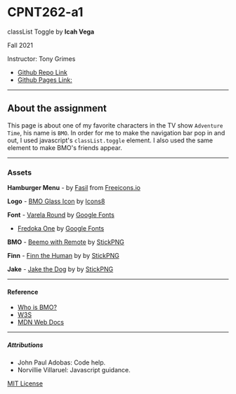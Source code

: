 # CPNT262-a1
classList Toggle by **Icah Vega**

Fall 2021

Instructor: Tony Grimes



- [Github Repo Link](https://github.com/Icahpv/cpnt262-a1.git)
- [Github Pages Link:](https://icahpv.github.io/cpnt262-a1/) 

---


## About the assignment


This page is about one of my favorite characters in the TV show  `Adventure Time`, his name is `BMO`. In order for me to make the navigation bar pop in and out, I used javascript's ```classList.toggle``` element. I also used the same element to make BMO's friends appear.

---


### Assets


**Hamburger Menu** - by [Fasil](https://freeicons.io/profile/722) from [Freeicons.io](https://freeicons.io/)

**Logo** - [BMO Glass Icon](https://icons8.com/icon/hOrSXhBz2aOQ/bmo) by [Icons8](https://icons8.com/)

**Font** - [Varela Round](https://fonts.google.com/specimen/Varela+Round?query=varela) by [Google Fonts](https://fonts.google.com/)
- [Fredoka One](https://fonts.google.com/specimen/Fredoka+One?preview.text=Click%20BMO%20to%20make%20him%20happy!&preview.text_type=custom) by [Google Fonts](https://fonts.google.com/)

**BMO** - [Beemo with Remote](https://www.stickpng.com/img/cartoons/adventure-time/adventure-time-bmo-beemo-with-remote) by [StickPNG](https://www.stickpng.com/)

**Finn** - [Finn the Human](https://www.stickpng.com/img/cartoons/adventure-time/adventure-time-finn-the-human)  by by [StickPNG](https://www.stickpng.com/)

**Jake** - [Jake the Dog](https://www.stickpng.com/img/cartoons/adventure-time/adventure-time-jake-the-dog) by by [StickPNG](https://www.stickpng.com/)


---

#### Reference


- [Who is BMO?](https://adventuretime.fandom.com/wiki/BMO)
- [W3S](https://www.w3schools.com/)
- [MDN Web Docs](https://developer.mozilla.org/en-US/)

---

##### Attributions


- John Paul Adobas: Code help.
- Norvillie Villaruel: Javascript guidance.





[MIT License](https://github.com/Icahpv/cpnt262-a1/blob/621c22247462431a30507a83906fba8fc8014f02/LICENSE)


